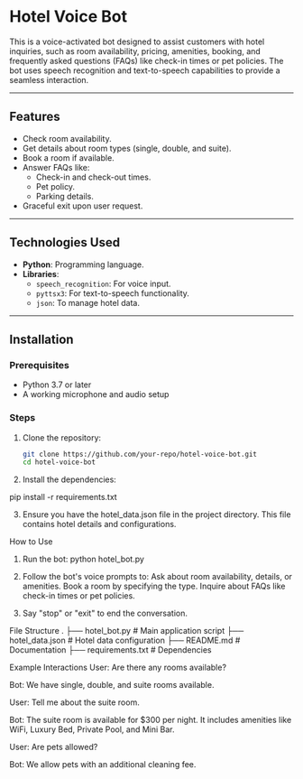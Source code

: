 # Hotel Voice Bot

This is a voice-activated bot designed to assist customers with hotel inquiries, such as room availability, pricing, amenities, booking, and frequently asked questions (FAQs) like check-in times or pet policies. The bot uses speech recognition and text-to-speech capabilities to provide a seamless interaction.

---

## **Features**
- Check room availability.
- Get details about room types (single, double, and suite).
- Book a room if available.
- Answer FAQs like:
  - Check-in and check-out times.
  - Pet policy.
  - Parking details.
- Graceful exit upon user request.

---

## **Technologies Used**
- **Python**: Programming language.
- **Libraries**:
  - `speech_recognition`: For voice input.
  - `pyttsx3`: For text-to-speech functionality.
  - `json`: To manage hotel data.

---

## **Installation**

### Prerequisites
- Python 3.7 or later
- A working microphone and audio setup

### Steps
1. Clone the repository:
   ```bash
   git clone https://github.com/your-repo/hotel-voice-bot.git
   cd hotel-voice-bot

2. Install the dependencies:

pip install -r requirements.txt

3. Ensure you have the hotel_data.json file in the project directory. This file contains hotel details and configurations.

How to Use
1. Run the bot:
python hotel_bot.py

2. Follow the bot's voice prompts to:
Ask about room availability, details, or amenities.
Book a room by specifying the type.
Inquire about FAQs like check-in times or pet policies.

3. Say "stop" or "exit" to end the conversation.

File Structure
.
├── hotel_bot.py         # Main application script
├── hotel_data.json      # Hotel data configuration
├── README.md            # Documentation
├── requirements.txt     # Dependencies

Example Interactions
User: Are there any rooms available?

Bot: We have single, double, and suite rooms available.

User: Tell me about the suite room.

Bot: The suite room is available for $300 per night. It includes amenities like WiFi, Luxury Bed, Private Pool, and Mini Bar.

User: Are pets allowed?

Bot: We allow pets with an additional cleaning fee.


